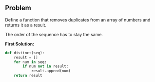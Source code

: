 ## Problem

Define a function that removes duplicates from an array of numbers and returns it as a result.

The order of the sequence has to stay the same.

**First Solution:**

```python
def distinct(seq):
    result = []
    for num in seq:
        if num not in result:
            result.append(num)
    return result
```
